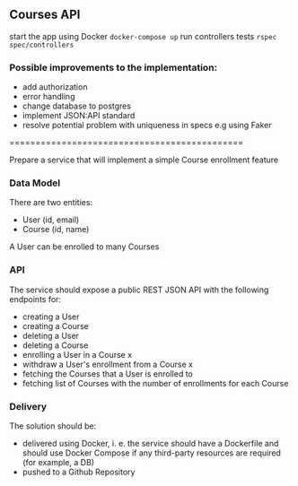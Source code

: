 ## Courses API
start the app using Docker `docker-compose up`
run controllers tests `rspec spec/controllers`

### Possible improvements to the implementation:
- add authorization
- error handling
- change database to postgres
- implement JSON:API standard
- resolve potential problem with uniqueness in specs e.g using Faker

=============================================

Prepare a service that will implement a simple Course enrollment feature

### Data Model
There are two entities:
- User (id, email)
- Course (id, name)

A User can be enrolled to many Courses

### API
The service should expose a public REST JSON API with the following endpoints for:
- creating a User
- creating a Course
- deleting a User
- deleting a Course
- enrolling a User in a Course x
- withdraw a User's enrollment from a Course x
- fetching the Courses that a User is enrolled to
- fetching list of Courses with the number of enrollments for each Course

### Delivery
The solution should be:
- delivered using Docker, i. e. the service should have a Dockerfile and should use Docker Compose if any third-party resources are required (for example, a DB)
- pushed to a Github Repository
